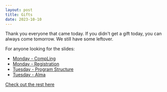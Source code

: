 ```yaml
---
layout: post
title: Gifts
date: 2023-10-10
---
```



Thank you everyone that came today. If you didn't get a gift today, you can always come tomorrow. We still have some leftover. 


For anyone looking for the slides:

- [Monday - CompLing](/files/precourse/PreCourse_What_is_Computational_Linguistics.pdf)
- [Monday - Registration](/files/precourse/PreCourse_Alma_Registration_LanguageCourses.pdf)
- [Tuesday - Program Structure](/files/precourse/Precourse_ProgramStructure.pdf)
- [Tuesday - Alma](/files/precourse/PreCourse_Alma_Registration_LanguageCourses2.pdf)

[Check out the rest here](/precourse-schedule/)
